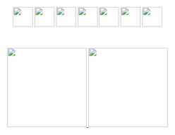 

<p align="center">
  <img src="https://github.com/user-attachments/assets/43c970e3-8b76-4f2b-bcfc-25fd9918f00b" height="auto" width="45">
  <img src="https://github.com/ImanMontajabi/ImanMontajabi/assets/52942515/bededbca-725f-4bf7-9749-1a07d887ca07" height="auto" width="45">
  <img src="https://github.com/ImanMontajabi/ImanMontajabi/assets/52942515/16a9db45-a8eb-4ae3-aec2-335c288cbc0d" height="auto" width="45">
  <img src="https://github.com/user-attachments/assets/838d486b-bdd1-40d0-9643-79cb741c58af" height="auto" width="45">
  <img src="https://github.com/user-attachments/assets/76016052-b002-4c5d-89e2-0d12a9d66a4c" height="auto" width="45">  
  <img src="https://github.com/user-attachments/assets/a72da488-d89f-4e40-820b-740fcbec1f71" height="auto" width="45">
  <img src="https://github.com/user-attachments/assets/697af594-6c74-4a6a-bbe1-56b59ec709ec" height="auto" width="45">
</p>

</br>

<p align="center">
<a href="https://github.com/AVS1508">
  <img height="180em" src="https://github-readme-stats-eight-theta.vercel.app/api?username=ImanMontajabi&show_icons=true&theme=algolia&include_all_commits=true&count_private=true"/>
  <img height="180em" src="https://github-readme-stats-eight-theta.vercel.app/api/top-langs/?username=ImanMontajabi&layout=compact&langs_count=8&theme=algolia"/>
</a>
</p>

